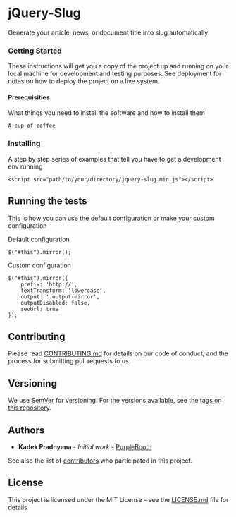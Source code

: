 # jQuery-Slug
Generate your article, news, or document title into slug automatically

### Getting Started

These instructions will get you a copy of the project up and running on your local machine for development and testing purposes. See deployment for notes on how to deploy the project on a live system.

#### Prerequisities

What things you need to install the software and how to install them

```
A cup of coffee
```

### Installing

A step by step series of examples that tell you have to get a development env running


```
<script src="path/to/your/directory/jquery-slug.min.js"></script>
```

## Running the tests

This is how you can use the default configuration or make your custom configuration

Default configuration

```
$("#this").mirror();
```

Custom configuration

```
$("#this").mirror({
	prefix: 'http://',
	textTransform: 'lowercase',
	output: '.output-mirror',
	outputDisabled: false,
	seoUrl: true
});
```

## Contributing

Please read [CONTRIBUTING.md](https://github.com/Pradnyana28/jQuery-Slug/CONTRIBUTING.md) for details on our code of conduct, and the process for submitting pull requests to us.

## Versioning

We use [SemVer](http://semver.org/) for versioning. For the versions available, see the [tags on this repository](https://github.com/Pradnyana28/jQuery-Slug/tags). 

## Authors

* **Kadek Pradnyana** - *Initial work* - [PurpleBooth](https://github.com/Pradnyana28)

See also the list of [contributors](https://github.com/Pradnyana28/jQuery-Slug/contributors) who participated in this project.

## License

This project is licensed under the MIT License - see the [LICENSE.md](LICENSE.md) file for details


